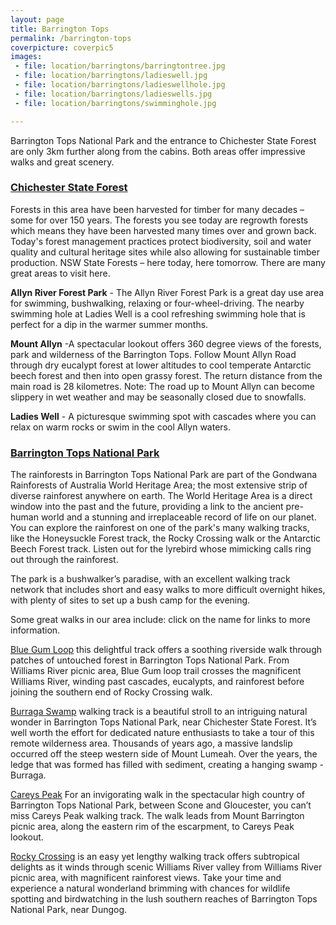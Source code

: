 ```yaml
---
layout: page
title: Barrington Tops
permalink: /barrington-tops
coverpicture: coverpic5
images:
 - file: location/barringtons/barringtontree.jpg
 - file: location/barringtons/ladieswell.jpg
 - file: location/barringtons/ladieswellhole.jpg
 - file: location/barringtons/ladieswells.jpg
 - file: location/barringtons/swimminghole.jpg

---
```

Barrington Tops National Park and the entrance to Chichester State Forest are only 3km further along from the cabins.  Both areas offer impressive walks and great scenery.

### [Chichester State Forest](https://http://www.forestrycorporation.com.au/visit/forests/chichester) 
Forests in this area have been harvested for timber for many decades – some for over 150 years. The forests you see today are regrowth forests which means they have been harvested many times over and grown back. Today's forest management practices protect biodiversity, soil and water quality and cultural heritage sites while also allowing for sustainable timber production. NSW State Forests – here today, here tomorrow. There are many great areas to visit here. 

**Allyn River Forest Park** - The Allyn River Forest Park is a great day use area for swimming, bushwalking, relaxing or four-wheel-driving. The nearby swimming hole at Ladies Well is a cool refreshing swimming hole that is perfect for a dip in the warmer summer months.

**Mount Allyn** -A spectacular lookout offers 360 degree views of the forests, park and wilderness of the Barrington Tops. Follow Mount Allyn Road through dry eucalypt forest at lower altitudes to cool temperate Antarctic beech forest and then into open grassy forest. The return distance from the main road is 28 kilometres. Note: The road up to Mount Allyn can become slippery in wet weather and may be seasonally closed due to snowfalls.

**Ladies Well** - A picturesque swimming spot with cascades where you can relax on warm rocks or swim in the cool Allyn waters.

### [Barrington Tops National Park](http://www.nationalparks.nsw.gov.au/visit-a-park/parks/Barrington-Tops-National-Park)

The rainforests in Barrington Tops National Park are part of the Gondwana Rainforests of Australia World Heritage Area; the most extensive strip of diverse rainforest anywhere on earth. The World Heritage Area is a direct window into the past and the future, providing a link to the ancient pre-human world and a stunning and irreplaceable record of life on our planet. You can explore the rainforest on one of the park's many walking tracks, like the Honeysuckle Forest track, the Rocky Crossing walk or the Antarctic Beech Forest track. Listen out for the lyrebird whose mimicking calls ring out through the rainforest.

The park is a bushwalker’s paradise, with an excellent walking track network that includes short and easy walks to more difficult overnight hikes, with plenty of sites to set up a bush camp for the evening.

Some great walks in our area include: click on the name for links to more information.

[Blue Gum Loop](http://www.nationalparks.nsw.gov.au/things-to-do/Walking-tracks/Blue-Gum-loop-trail) this delightful track offers a soothing riverside walk through patches of untouched forest in Barrington Tops National Park. From Williams River picnic area, Blue Gum loop trail crosses the magnificent Williams River, winding past cascades, eucalypts, and rainforest before joining the southern end of Rocky Crossing walk.

[Burraga Swamp](http://www.nationalparks.nsw.gov.au/things-to-do/Walking-tracks/Burraga-Swamp-walking-track) walking track is a beautiful stroll to an intriguing natural wonder in Barrington Tops National Park, near Chichester State Forest. It’s well worth the effort for dedicated nature enthusiasts to take a tour of this remote wilderness area. Thousands of years ago, a massive landslip occurred off the steep western side of Mount Lumeah. Over the years, the ledge that was formed has filled with sediment, creating a hanging swamp - Burraga.

[Careys Peak](http://www.nationalparks.nsw.gov.au/things-to-do/Walking-tracks/Careys-Peak-walking-track) For an invigorating walk in the spectacular high country of Barrington Tops National Park, between Scone and Gloucester, you can’t miss Careys Peak walking track. The walk leads from Mount Barrington picnic area, along the eastern rim of the escarpment, to Careys Peak lookout.

[Rocky Crossing](http://www.nationalparks.nsw.gov.au/things-to-do/Walking-tracks/Rocky-Crossing-walk) is an easy yet lengthy walking track offers subtropical delights as it winds through scenic Williams River valley from Williams River picnic area, with magnificent rainforest views. Take your time and experience a natural wonderland brimming with chances for wildlife spotting and birdwatching in the lush southern reaches of Barrington Tops National Park, near Dungog.







